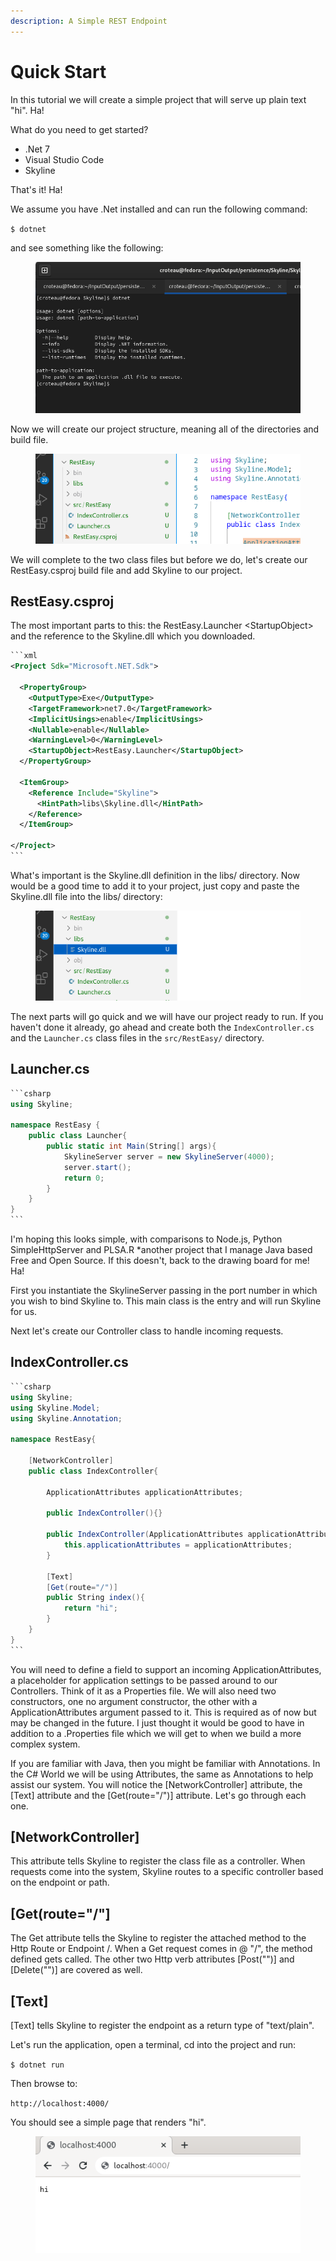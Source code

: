 ```yaml
---
description: A Simple REST Endpoint
---
```


# Quick Start

In this tutorial we will create a simple project that will serve up plain text "hi". Ha!

What do you need to get started?&#x20;

* .Net 7
* Visual Studio Code
* Skyline

That's it! Ha!

We assume you have .Net installed and can run the following command:&#x20;

`$ dotnet`&#x20;

and see something like the following:

<figure><img src=".gitbook/assets/dotnet.png" alt=""><figcaption></figcaption></figure>

Now we will create our project structure, meaning all of the directories and build file.

<figure><img src=".gitbook/assets/structure.png" alt=""><figcaption></figcaption></figure>

We will complete to the two class files but before we do, let's create our RestEasy.csproj build file and add Skyline to our project.

## RestEasy.csproj

The most important parts to this: the RestEasy.Launcher \<StartupObject> and the reference to the Skyline.dll which you downloaded.

````xml
```xml
<Project Sdk="Microsoft.NET.Sdk">

  <PropertyGroup>
    <OutputType>Exe</OutputType>
    <TargetFramework>net7.0</TargetFramework>
    <ImplicitUsings>enable</ImplicitUsings>
    <Nullable>enable</Nullable>
    <WarningLevel>0</WarningLevel>
    <StartupObject>RestEasy.Launcher</StartupObject>
  </PropertyGroup>

  <ItemGroup>
    <Reference Include="Skyline">
      <HintPath>libs\Skyline.dll</HintPath>
    </Reference>
  </ItemGroup>

</Project>
```
````

What's important is the Skyline.dll definition in the libs/ directory. Now would be a good time to add it to your project, just copy and paste the Skyline.dll file into the libs/ directory:

<figure><img src=".gitbook/assets/skyline.png" alt=""><figcaption></figcaption></figure>

The next parts will go quick and we will have our project ready to run. If you haven't done it already, go ahead and create both the `IndexController.cs` and the `Launcher.cs` class files in the `src/RestEasy/` directory.

## Launcher.cs

````csharp
```csharp
using Skyline;

namespace RestEasy {
    public class Launcher{
        public static int Main(String[] args){
            SkylineServer server = new SkylineServer(4000);
            server.start();
            return 0;
        }
    }
}
```
````

I'm hoping this looks simple, with comparisons to Node.js, Python SimpleHttpServer and PLSA.R \*another project that I manage Java based Free and Open Source. If this doesn't, back to the drawing board for me! Ha!&#x20;

First you instantiate the SkylineServer passing in the port number in which you wish to bind Skyline to. This main class is the entry and will run Skyline for us.

Next let's create our Controller class to handle incoming requests.

## IndexController.cs

````csharp
```csharp
using Skyline;
using Skyline.Model;
using Skyline.Annotation;

namespace RestEasy{

    [NetworkController]
    public class IndexController{
        
        ApplicationAttributes applicationAttributes;

        public IndexController(){}

        public IndexController(ApplicationAttributes applicationAttributes){
            this.applicationAttributes = applicationAttributes;
        }

        [Text]
        [Get(route="/")]
        public String index(){
            return "hi";
        }
    }
}
```
````

You will need to define a field to support an incoming ApplicationAttributes, a placeholder for application settings to be passed around to our Controllers. Think of it as a Properties file. We will also need two constructors, one no argument constructor, the other with a ApplicationAttributes argument passed to it. This is required as of now but may be changed in the future. I just thought it would be good to have in addition to a .Properties file which we will get to when we build a more complex system.

If you are familiar with Java, then you might be familiar with Annotations. In the C# World we will be using Attributes, the same as Annotations to help assist our system. You will notice the \[NetworkController] attribute, the \[Text] attribute and the \[Get(route="/")] attribute. Let's go through each one.

## \[NetworkController]

This attribute tells Skyline to register the class file as a controller. When requests come into the system, Skyline routes to a specific controller based on the endpoint or path.

## \[Get(route="/"]

The Get attribute tells the Skyline to register the attached method to the Http Route or Endpoint /. When a Get request comes in @ "/", the method defined gets called. The other two Http verb attributes \[Post("")] and \[Delete("")] are covered as well.&#x20;

## &#x20;\[Text]&#x20;

\[Text] tells Skyline to register the endpoint as a return type of "text/plain".&#x20;

Let's run the application, open a terminal, cd into the project and run:

`$ dotnet run`

&#x20;Then browse to:

`http://localhost:4000/`

You should see a simple page that renders "hi".

<figure><img src=".gitbook/assets/hi.png" alt=""><figcaption></figcaption></figure>

&#x20;


